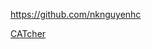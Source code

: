 
<!-- Give link to your github home page -->
<span id="github">https://github.com/nknguyenhc</span>

<!-- [CS3281: Give your NUS-OSS project][CS3282: give your internal and external projects related to the module] -->
<span id="projects">[CATcher](https://github.com/CATcher-org/CATcher)</span>

